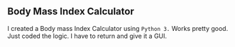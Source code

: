 ## Body Mass Index Calculator

I created a Body mass Index Calculator using `Python 3.`
Works pretty good. Just coded the logic. 
I have to return and give it a GUI. 